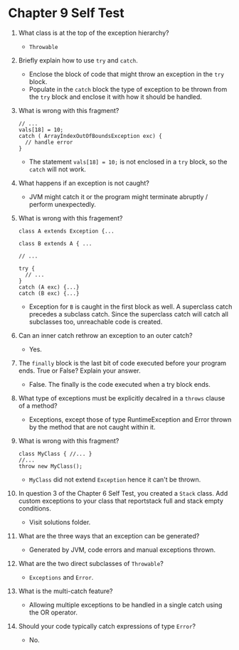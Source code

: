 # Chapter 9 Self Test

1. What class is at the top of the exception hierarchy?
   - `Throwable`
  
2. Briefly explain how to use `try` and `catch`.
   - Enclose the block of code that might throw an exception in the `try` block.
   - Populate in the `catch` block the type of exception to be thrown from the `try` block and enclose it with how it should be handled.
  
3. What is wrong with this fragment?
   ```
   // ...
   vals[18] = 10;
   catch ( ArrayIndexOutOfBoundsException exc) {
     // handle error
   }
   ```
   - The statement `vals[18] = 10;` is not enclosed in a `try` block, so the `catch` will not work.
  
4. What happens if an exception is not caught?
   - JVM might catch it or the program might terminate abruptly / perform unexpectedly.
  
5. What is wrong with this fragement?
   ```
   class A extends Exception {...

   class B extends A { ...

   // ...

   try {
     // ...
   }
   catch (A exc) {...}
   catch (B exc) {...}
   ```
   - Exception for `B` is caught in the first block as well. A superclass catch precedes a subclass catch. Since the superclass catch will catch all subclasses too, unreachable code is created.
  
6. Can an inner catch rethrow an exception to an outer catch?
   - Yes.
  
7. The `finally` block is the last bit of code executed before your program ends. True or False? Explain your answer.
   - False. The finally is the code executed when a try block ends.
     
8. What type of exceptions must be explicitly decalred in a `throws` clause of a method?
   - Exceptions, except those of type RuntimeException and Error thrown by the method that are not caught within it.
  
9. What is wrong with this fragment?
   ```
   class MyClass { //... }
   //...
   throw new MyClass();
   ```
   - `MyClass` did not extend `Exception` hence it can't be thrown.

10. In question 3 of the Chapter 6 Self Test, you created a `Stack` class. Add custom exceptions to your class that reportstack full and stack empty conditions.
    - Visit solutions folder.
      
11. What are the three ways that an exception can be generated?
    - Generated by JVM, code errors and manual exceptions thrown.
   
12. What are the two direct subclasses of `Throwable`?
    - `Exceptions` and `Error`.
   
13. What is the multi-catch feature?
    - Allowing multiple exceptions to be handled in a single catch using the OR operator.
   
14. Should your code typically catch expressions of type `Error`?
    - No. 
   
